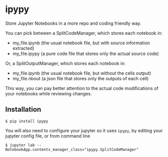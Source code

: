 # ipypy

Store Jupyter Notebooks in a more repo and coding friendly way.

You can pick between a SplitCodeManager, which stores each notebook in:
  * my_file.ipynb (the usual notebook file, but with source information extracted)
  * my_file.ipypy (a pure code file that stores only the actual source code)

Or, a SplitOutputManager, which stores each notebook in:
  * my_file.ipynb (the usual notebook file, but without the cells output)
  * my_file.nbout (a json file that stores only the outputs of each cell)

This way, you can pay better attention to the actual code modifications of your notebooks while reviewing changes.

## Installation

    $ pip install ipypy

You will also need to configure your jupyter so it uses `ipypy`, by editing your jupyter config file, or from command line

    $ jupyter lab --NotebookApp.contents_manager_class="ipypy.SplitCodeManager"
